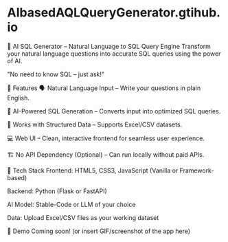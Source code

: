 # AIbasedAQLQueryGenerator.gtihub.io
🧠 AI SQL Generator – Natural Language to SQL Query Engine
Transform your natural language questions into accurate SQL queries using the power of AI.

"No need to know SQL – just ask!"

🚀 Features
🗣️ Natural Language Input – Write your questions in plain English.

🧾 AI-Powered SQL Generation – Converts input into optimized SQL queries.

🧪 Works with Structured Data – Supports Excel/CSV datasets.

💻 Web UI – Clean, interactive frontend for seamless user experience.

🏗️ No API Dependency (Optional) – Can run locally without paid APIs.

🧰 Tech Stack
Frontend: HTML5, CSS3, JavaScript (Vanilla or Framework-based)

Backend: Python (Flask or FastAPI)

AI Model: Stable-Code or LLM of your choice

Data: Upload Excel/CSV files as your working dataset

📸 Demo
Coming soon! (or insert GIF/screenshot of the app here)
